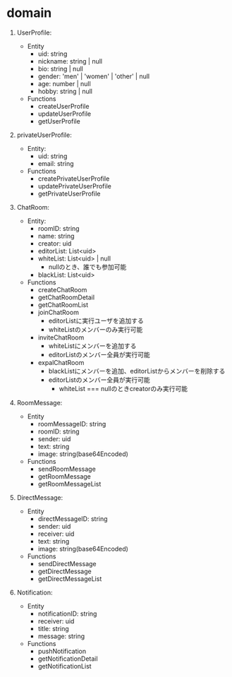 # domain

1. UserProfile:
   - Entity
     - uid: string
     - nickname: string | null
     - bio: string | null
     - gender: 'men' | 'women' | 'other' | null
     - age: number | null
     - hobby: string | null
   - Functions
     - createUserProfile
     - updateUserProfile
     - getUserProfile

1. privateUserProfile:
   - Entity:
     - uid: string
     - email: string
   - Functions
     - createPrivateUserProfile
     - updatePrivateUserProfile
     - getPrivateUserProfile

2. ChatRoom:
   - Entity:
     - roomID: string
     - name: string
     - creator: uid
     - editorList: List\<uid\>
     - whiteList: List\<uid\> | null
       - nullのとき、誰でも参加可能
     - blackList: List\<uid\>
   - Functions
     - createChatRoom
     - getChatRoomDetail
     - getChatRoomList
     - joinChatRoom
       - editorListに実行ユーザを追加する
       - whiteListのメンバーのみ実行可能
     - inviteChatRoom
       - whiteListにメンバーを追加する
       - editorListのメンバー全員が実行可能
     - expalChatRoom
       - blackListにメンバーを追加、editorListからメンバーを削除する
       - editorListのメンバー全員が実行可能
         - whiteList === nullのときcreatorのみ実行可能

3. RoomMessage:
   - Entity
     - roomMessageID: string
     - roomID: string
     - sender: uid
     - text: string
     - image: string(base64Encoded)
   - Functions
     - sendRoomMessage
     - getRoomMessage
     - getRoomMessageList

4. DirectMessage:
   - Entity
     - directMessageID: string
     - sender: uid
     - receiver: uid
     - text: string
     - image: string(base64Encoded)
   - Functions
     - sendDirectMessage
     - getDirectMessage
     - getDirectMessageList

5. Notification:
   - Entity
     - notificationID: string
     - receiver: uid
     - title: string
     - message: string
   - Functions
     - pushNotification
     - getNotificationDetail
     - getNotificationList